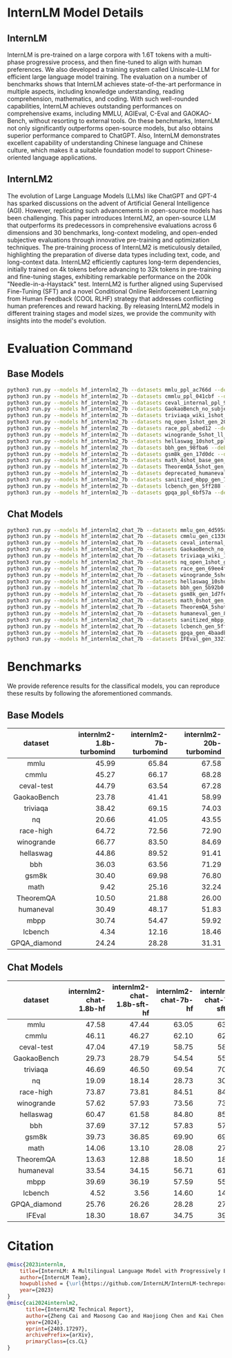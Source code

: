 # InternLM Model Details

## InternLM

InternLM is pre-trained on a large corpora with 1.6T tokens with a multi-phase progressive process, and then fine-tuned to align with human preferences. We also developed a training system called Uniscale-LLM for efficient large language model training. The evaluation on a number of benchmarks shows that InternLM achieves state-of-the-art performance in multiple aspects, including knowledge understanding, reading comprehension, mathematics, and coding. With such well-rounded capabilities, InternLM achieves outstanding performances on comprehensive exams, including MMLU, AGIEval, C-Eval and GAOKAO-Bench, without resorting to external tools. On these benchmarks, InternLM not only significantly outperforms open-source models, but also obtains superior performance compared to ChatGPT. Also, InternLM demonstrates excellent capability of understanding Chinese language and Chinese culture, which makes it a suitable foundation model to support Chinese-oriented language applications.

## InternLM2

The evolution of Large Language Models (LLMs) like ChatGPT and GPT-4 has sparked discussions on the advent of Artificial General Intelligence (AGI). However, replicating such advancements in open-source models has been challenging. This paper introduces InternLM2, an open-source LLM that outperforms its predecessors in comprehensive evaluations across 6 dimensions and 30 benchmarks, long-context modeling, and open-ended subjective evaluations through innovative pre-training and optimization techniques. The pre-training process of InternLM2 is meticulously detailed, highlighting the preparation of diverse data types including text, code, and long-context data. InternLM2 efficiently captures long-term dependencies, initially trained on 4k tokens before advancing to 32k tokens in pre-training and fine-tuning stages, exhibiting remarkable performance on the 200k "Needle-in-a-Haystack" test. InternLM2 is further aligned using Supervised Fine-Tuning (SFT) and a novel Conditional Online Reinforcement Learning from Human Feedback (COOL RLHF) strategy that addresses conflicting human preferences and reward hacking. By releasing InternLM2 models in different training stages and model sizes, we provide the community with insights into the model's evolution.

# Evaluation Command

## Base Models

```bash
python3 run.py --models hf_internlm2_7b --datasets mmlu_ppl_ac766d --debug
python3 run.py --models hf_internlm2_7b --datasets cmmlu_ppl_041cbf --debug
python3 run.py --models hf_internlm2_7b --datasets ceval_internal_ppl_93e5ce --debug
python3 run.py --models hf_internlm2_7b --datasets GaokaoBench_no_subjective_gen_d21e37 --debug
python3 run.py --models hf_internlm2_7b --datasets triviaqa_wiki_1shot_gen_20a989 --debug
python3 run.py --models hf_internlm2_7b --datasets nq_open_1shot_gen_20a989 --debug
python3 run.py --models hf_internlm2_7b --datasets race_ppl_abed12 --debug
python3 run.py --models hf_internlm2_7b --datasets winogrande_5shot_ll_252f01 --debug
python3 run.py --models hf_internlm2_7b --datasets hellaswag_10shot_ppl_59c85e --debug
python3 run.py --models hf_internlm2_7b --datasets bbh_gen_98fba6 --debug
python3 run.py --models hf_internlm2_7b --datasets gsm8k_gen_17d0dc --debug
python3 run.py --models hf_internlm2_7b --datasets math_4shot_base_gen_db136b --debug
python3 run.py --models hf_internlm2_7b --datasets TheoremQA_5shot_gen_6f0af8 --debug
python3 run.py --models hf_internlm2_7b --datasets deprecated_humaneval_gen_d2537e --debug
python3 run.py --models hf_internlm2_7b --datasets sanitized_mbpp_gen_742f0c --debug
python3 run.py --models hf_internlm2_7b --datasets lcbench_gen_5ff288 --debug
python3 run.py --models hf_internlm2_7b --datasets gpqa_ppl_6bf57a --debug
```

## Chat Models

```bash
python3 run.py --models hf_internlm2_chat_7b --datasets mmlu_gen_4d595a --debug
python3 run.py --models hf_internlm2_chat_7b --datasets cmmlu_gen_c13365 --debug
python3 run.py --models hf_internlm2_chat_7b --datasets ceval_internal_gen_2daf24 --debug
python3 run.py --models hf_internlm2_chat_7b --datasets GaokaoBench_no_subjective_gen_4c31db --debug
python3 run.py --models hf_internlm2_chat_7b --datasets triviaqa_wiki_1shot_gen_eaf81e --debug
python3 run.py --models hf_internlm2_chat_7b --datasets nq_open_1shot_gen_01cf41 --debug
python3 run.py --models hf_internlm2_chat_7b --datasets race_gen_69ee4f --debug
python3 run.py --models hf_internlm2_chat_7b --datasets winogrande_5shot_gen_b36770 --debug
python3 run.py --models hf_internlm2_chat_7b --datasets hellaswag_10shot_gen_e42710 --debug
python3 run.py --models hf_internlm2_chat_7b --datasets bbh_gen_5b92b0 --debug
python3 run.py --models hf_internlm2_chat_7b --datasets gsm8k_gen_1d7fe4 --debug
python3 run.py --models hf_internlm2_chat_7b --datasets math_0shot_gen_393424 --debug
python3 run.py --models hf_internlm2_chat_7b --datasets TheoremQA_5shot_gen_6f0af8 --debug
python3 run.py --models hf_internlm2_chat_7b --datasets humaneval_gen_8e312c --debug
python3 run.py --models hf_internlm2_chat_7b --datasets sanitized_mbpp_mdblock_gen_a447ff --debug
python3 run.py --models hf_internlm2_chat_7b --datasets lcbench_gen_5ff288 --debug
python3 run.py --models hf_internlm2_chat_7b --datasets gpqa_gen_4baadb --debug
python3 run.py --models hf_internlm2_chat_7b --datasets IFEval_gen_3321a3 --debug
```

# Benchmarks

We provide reference results for the classifical models, you can reproduce these results by following the aforementioned commands.

## Base Models

|   dataset    |   internlm2-1.8b-turbomind |   internlm2-7b-turbomind |   internlm2-20b-turbomind |
|:------------:|---------------------------:|-------------------------:|--------------------------:|
|     mmlu     |                      45.99 |                    65.84 |                     67.58 |
|    cmmlu     |                      45.27 |                    66.17 |                     68.28 |
|  ceval-test  |                      44.79 |                    63.54 |                     67.28 |
| GaokaoBench  |                      23.78 |                    41.41 |                     58.99 |
|   triviaqa   |                      38.42 |                    69.15 |                     74.03 |
|      nq      |                      20.66 |                    41.05 |                     43.55 |
|  race-high   |                      64.72 |                    72.56 |                     72.90 |
|  winogrande  |                      66.77 |                    83.50 |                     84.69 |
|  hellaswag   |                      44.86 |                    89.52 |                     91.41 |
|     bbh      |                      36.03 |                    63.56 |                     71.29 |
|    gsm8k     |                      30.40 |                    69.98 |                     76.80 |
|     math     |                       9.42 |                    25.16 |                     32.24 |
|  TheoremQA   |                      10.50 |                    21.88 |                     26.00 |
|  humaneval   |                      30.49 |                    48.17 |                     51.83 |
|     mbpp     |                      30.74 |                    54.47 |                     59.92 |
|   lcbench    |                       4.34 |                    12.16 |                     18.46 |
| GPQA_diamond |                      24.24 |                    28.28 |                     31.31 |

## Chat Models

|   dataset    |   internlm2-chat-1.8b-hf |   internlm2-chat-1.8b-sft-hf |   internlm2-chat-7b-hf |   internlm2-chat-7b-sft-hf |   internlm2-chat-20b-hf |   internlm2-chat-20b-sft-hf |
|:------------:|-------------------------:|-----------------------------:|-----------------------:|---------------------------:|------------------------:|----------------------------:|
|     mmlu     |                    47.58 |                        47.44 |                  63.05 |                      63.33 |                   67.37 |                       67.34 |
|    cmmlu     |                    46.11 |                        46.27 |                  62.10 |                      62.38 |                   66.26 |                       66.39 |
|  ceval-test  |                    47.04 |                        47.19 |                  58.75 |                      58.96 |                   63.12 |                       63.16 |
| GaokaoBench  |                    29.73 |                        28.79 |                  54.54 |                      55.39 |                   57.95 |                       57.62 |
|   triviaqa   |                    46.69 |                        46.50 |                  69.54 |                      70.75 |                   75.53 |                       75.90 |
|      nq      |                    19.09 |                        18.14 |                  28.73 |                      30.78 |                   28.75 |                       34.10 |
|  race-high   |                    73.87 |                        73.81 |                  84.51 |                      84.88 |                   88.02 |                       88.11 |
|  winogrande  |                    57.62 |                        57.93 |                  73.56 |                      73.80 |                   81.06 |                       81.37 |
|  hellaswag   |                    60.47 |                        61.58 |                  84.80 |                      85.21 |                   88.48 |                       88.95 |
|     bbh      |                    37.69 |                        37.12 |                  57.83 |                      57.19 |                   68.24 |                       69.38 |
|    gsm8k     |                    39.73 |                        36.85 |                  69.90 |                      69.83 |                   75.21 |                       76.95 |
|     math     |                    14.06 |                        13.10 |                  28.08 |                      27.60 |                   34.68 |                       32.54 |
|  TheoremQA   |                    13.63 |                        12.88 |                  18.50 |                      18.75 |                   23.00 |                       25.12 |
|  humaneval   |                    33.54 |                        34.15 |                  56.71 |                      61.59 |                   67.68 |                       67.68 |
|     mbpp     |                    39.69 |                        36.19 |                  57.59 |                      55.64 |                   68.87 |                       69.65 |
|   lcbench    |                     4.52 |                         3.56 |                  14.60 |                      14.34 |                   19.64 |                       20.55 |
| GPQA_diamond |                    25.76 |                        26.26 |                  28.28 |                      27.27 |                   30.30 |                       29.29 |
|    IFEval    |                    18.30 |                        18.67 |                  34.75 |                      39.19 |                   36.41 |                       44.55 |

# Citation

```BibTeX
@misc{2023internlm,
    title={InternLM: A Multilingual Language Model with Progressively Enhanced Capabilities},
    author={InternLM Team},
    howpublished = {\url{https://github.com/InternLM/InternLM-techreport}},
    year={2023}
}
@misc{cai2024internlm2,
      title={InternLM2 Technical Report},
      author={Zheng Cai and Maosong Cao and Haojiong Chen and Kai Chen and Keyu Chen and Xin Chen and Xun Chen and Zehui Chen and Zhi Chen and Pei Chu and Xiaoyi Dong and Haodong Duan and Qi Fan and Zhaoye Fei and Yang Gao and Jiaye Ge and Chenya Gu and Yuzhe Gu and Tao Gui and Aijia Guo and Qipeng Guo and Conghui He and Yingfan Hu and Ting Huang and Tao Jiang and Penglong Jiao and Zhenjiang Jin and Zhikai Lei and Jiaxing Li and Jingwen Li and Linyang Li and Shuaibin Li and Wei Li and Yining Li and Hongwei Liu and Jiangning Liu and Jiawei Hong and Kaiwen Liu and Kuikun Liu and Xiaoran Liu and Chengqi Lv and Haijun Lv and Kai Lv and Li Ma and Runyuan Ma and Zerun Ma and Wenchang Ning and Linke Ouyang and Jiantao Qiu and Yuan Qu and Fukai Shang and Yunfan Shao and Demin Song and Zifan Song and Zhihao Sui and Peng Sun and Yu Sun and Huanze Tang and Bin Wang and Guoteng Wang and Jiaqi Wang and Jiayu Wang and Rui Wang and Yudong Wang and Ziyi Wang and Xingjian Wei and Qizhen Weng and Fan Wu and Yingtong Xiong and Chao Xu and Ruiliang Xu and Hang Yan and Yirong Yan and Xiaogui Yang and Haochen Ye and Huaiyuan Ying and Jia Yu and Jing Yu and Yuhang Zang and Chuyu Zhang and Li Zhang and Pan Zhang and Peng Zhang and Ruijie Zhang and Shuo Zhang and Songyang Zhang and Wenjian Zhang and Wenwei Zhang and Xingcheng Zhang and Xinyue Zhang and Hui Zhao and Qian Zhao and Xiaomeng Zhao and Fengzhe Zhou and Zaida Zhou and Jingming Zhuo and Yicheng Zou and Xipeng Qiu and Yu Qiao and Dahua Lin},
      year={2024},
      eprint={2403.17297},
      archivePrefix={arXiv},
      primaryClass={cs.CL}
}
```
